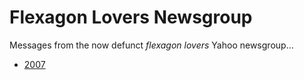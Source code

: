 # Flexagon Lovers Newsgroup

Messages from the now defunct *flexagon lovers* Yahoo newsgroup...

* [2007](2007.md)
